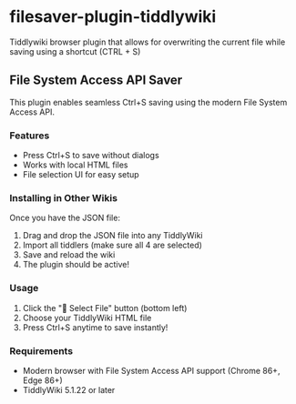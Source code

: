# filesaver-plugin-tiddlywiki
Tiddlywiki browser plugin that allows for overwriting the current file while saving using a shortcut (CTRL + S)

## File System Access API Saver

This plugin enables seamless Ctrl+S saving using the modern File System Access API.

### Features

* Press Ctrl+S to save without dialogs
* Works with local HTML files  
* File selection UI for easy setup

### Installing in Other Wikis
Once you have the JSON file:

1. Drag and drop the JSON file into any TiddlyWiki
2. Import all tiddlers (make sure all 4 are selected)
3. Save and reload the wiki
4. The plugin should be active!

### Usage

1. Click the "📁 Select File" button (bottom left)
2. Choose your TiddlyWiki HTML file
3. Press Ctrl+S anytime to save instantly!

### Requirements

* Modern browser with File System Access API support (Chrome 86+, Edge 86+)
* TiddlyWiki 5.1.22 or later


